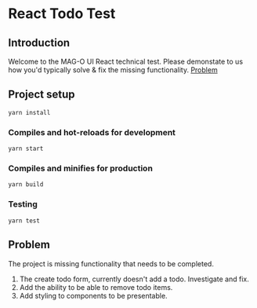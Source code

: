 # React Todo Test

## Introduction
Welcome to the MAG-O UI React technical test.
Please demonstate to us how you'd typically solve & fix the missing functionality. [Problem](#problem)

## Project setup
```
yarn install
```

### Compiles and hot-reloads for development
```
yarn start
```

### Compiles and minifies for production
```
yarn build
```

### Testing
```
yarn test
```

## Problem
The project is missing functionality that needs to be completed. 
1. The create todo form, currently doesn't add a todo. Investigate and fix.
2. Add the ability to be able to remove todo items.
3. Add styling to components to be presentable.

